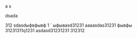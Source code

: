 a
s


dsada

312
sdasdыфвфывф  1 `
ыфывasd31231
aaaasdas31231
фывфы
31231311q1231
asdasd31231231
312312
